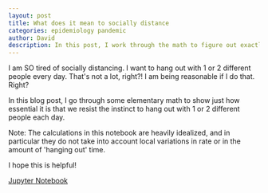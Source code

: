 ```yaml
---
layout: post
title: What does it mean to socially distance
categories: epidemiology pandemic
author: David
description: In this post, I work through the math to figure out exactly how important it is for us to be strict about social distancing. There's been a lot said about the community benefits of distancing, but I wanted to take a look at social distancing from the perspective of an individual, not a society.
---
```


I am SO tired of socially distancing. I want to hang out with 1 or 2 different
people every day. That's not a lot, right?! I am being reasonable if I do that.
Right?

In this blog post, I go through some elementary math to show just how essential
it is that we resist the instinct to hang out with 1 or 2 different people each
day.

Note: The calculations in this notebook are heavily idealized, and in particular
they do not take into account local variations in rate or in the amount of
'hanging out' time.

I hope this is helpful!


[Jupyter Notebook](https://dangeles.github.io/jupyter/room_safety.html)

